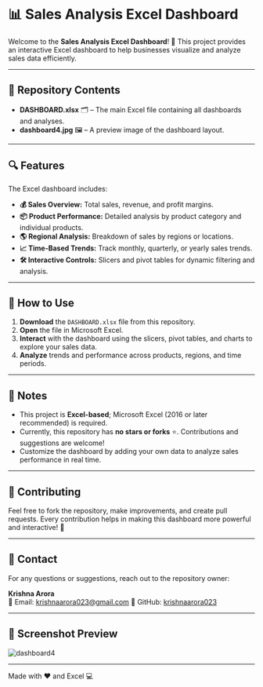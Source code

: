 # 📊 Sales Analysis Excel Dashboard


Welcome to the **Sales Analysis Excel Dashboard**! 🎉 This project provides an interactive Excel dashboard to help businesses visualize and analyze sales data efficiently.

---

## 📂 Repository Contents

- **DASHBOARD.xlsx** 🗂️ – The main Excel file containing all dashboards and analyses.
- **dashboard4.jpg** 🖼️ – A preview image of the dashboard layout.

---

## 🔍 Features

The Excel dashboard includes:

- **💰 Sales Overview:** Total sales, revenue, and profit margins.
- **📦 Product Performance:** Detailed analysis by product category and individual products.
- **🌎 Regional Analysis:** Breakdown of sales by regions or locations.
- **📈 Time-Based Trends:** Track monthly, quarterly, or yearly sales trends.
- **🛠 Interactive Controls:** Slicers and pivot tables for dynamic filtering and analysis.

---

## 🧩 How to Use

1. **Download** the `DASHBOARD.xlsx` file from this repository.
2. **Open** the file in Microsoft Excel.
3. **Interact** with the dashboard using the slicers, pivot tables, and charts to explore your sales data.
4. **Analyze** trends and performance across products, regions, and time periods.

---

## 📌 Notes

- This project is **Excel-based**; Microsoft Excel (2016 or later recommended) is required.
- Currently, this repository has **no stars or forks** ⭐. Contributions and suggestions are welcome!
- Customize the dashboard by adding your own data to analyze sales performance in real time.

---

## 🤝 Contributing

Feel free to fork the repository, make improvements, and create pull requests. Every contribution helps in making this dashboard more powerful and interactive! 💪

---

## 📧 Contact

For any questions or suggestions, reach out to the repository owner:

**Krishna Arora**  
📧 Email: krishnaarora023@gmail.com
💼 GitHub: [krishnaarora023](https://github.com/krishnaarora023)

---

## 🚀 Screenshot Preview

![dashboard4](https://github.com/user-attachments/assets/1dccfdcf-2899-4855-b1d1-7c29da5de8da)


---

Made with ❤️ and Excel 💻
